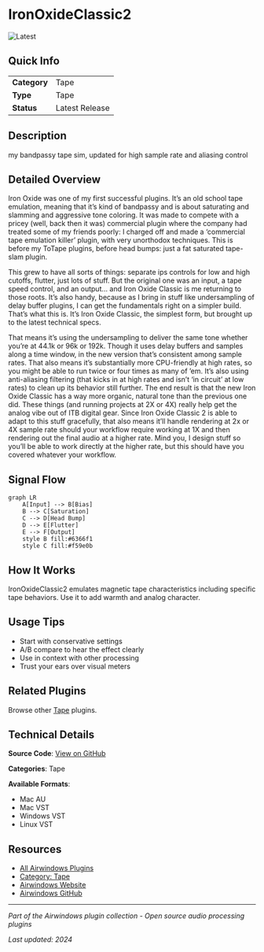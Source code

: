 # IronOxideClassic2

![Latest](https://img.shields.io/badge/-Latest-10b981)

## Quick Info

| | |
|---|---|
| **Category** | Tape |
| **Type** | Tape |
| **Status** | Latest Release |

## Description

my bandpassy tape sim, updated for high sample rate and aliasing control

## Detailed Overview

Iron Oxide was one of my first successful plugins. It’s an old school tape emulation, meaning that it’s kind of bandpassy and is about saturating and slamming and aggressive tone coloring. It was made to compete with a pricey (well, back then it was) commercial plugin where the company had treated some of my friends poorly: I charged off and made a ‘commercial tape emulation killer’ plugin, with very unorthodox techniques. This is before my ToTape plugins, before head bumps: just a fat saturated tape-slam plugin.

This grew to have all sorts of things: separate ips controls for low and high cutoffs, flutter, just lots of stuff. But the original one was an input, a tape speed control, and an output… and Iron Oxide Classic is me returning to those roots. It’s also handy, because as I bring in stuff like undersampling of delay buffer plugins, I can get the fundamentals right on a simpler build. That’s what this is. It’s Iron Oxide Classic, the simplest form, but brought up to the latest technical specs.

That means it’s using the undersampling to deliver the same tone whether you’re at 44.1k or 96k or 192k. Though it uses delay buffers and samples along a time window, in the new version that’s consistent among sample rates. That also means it’s substantially more CPU-friendly at high rates, so you might be able to run twice or four times as many of ’em. It’s also using anti-aliasing filtering (that kicks in at high rates and isn’t ‘in circuit’ at low rates) to clean up its behavior still further. The end result is that the new Iron Oxide Classic has a way more organic, natural tone than the previous one did. These things (and running projects at 2X or 4X) really help get the analog vibe out of ITB digital gear. Since Iron Oxide Classic 2 is able to adapt to this stuff gracefully, that also means it’ll handle rendering at 2x or 4X sample rate should your workflow require working at 1X and then rendering out the final audio at a higher rate. Mind you, I design stuff so you’ll be able to work directly at the higher rate, but this should have you covered whatever your workflow.

## Signal Flow

```mermaid
graph LR
    A[Input] --> B[Bias]
    B --> C[Saturation]
    C --> D[Head Bump]
    D --> E[Flutter]
    E --> F[Output]
    style B fill:#6366f1
    style C fill:#f59e0b
```

## How It Works

IronOxideClassic2 emulates magnetic tape characteristics including specific tape behaviors. Use it to add warmth and analog character.

## Usage Tips

- Start with conservative settings
- A/B compare to hear the effect clearly
- Use in context with other processing
- Trust your ears over visual meters


## Related Plugins

Browse other [Tape](../categories/tape.md) plugins.


## Technical Details

**Source Code**: [View on GitHub](https://github.com/airwindows/airwindows/tree/master/plugins/LinuxVST/src/IronOxideClassic2)

**Categories**: Tape

**Available Formats**:
- Mac AU
- Mac VST
- Windows VST
- Linux VST

## Resources

- [All Airwindows Plugins](../../README.md)
- [Category: Tape](../categories/tape.md)
- [Airwindows Website](https://www.airwindows.com)
- [Airwindows GitHub](https://github.com/airwindows/airwindows)

---

*Part of the Airwindows plugin collection - Open source audio processing plugins*

*Last updated: 2024*
